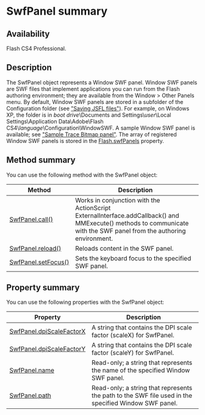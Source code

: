 # SwfPanel summary

## Availability

Flash CS4 Professional.

## Description

The SwfPanel object represents a Window SWF panel. Window SWF panels are SWF files that implement applications you can run from the Flash authoring environment; they are available from the Window > Other Panels menu. By default, Window SWF panels are stored in a subfolder of the Configuration folder (see ["Saving JSFL files"](../Introduction/Working_with_the_JavaScript_API.md#saving-jsfl-files)). For example, on Windows XP, the folder is in *boot drive*\\Documents and Settings\\*user*\\Local Settings\\Application Data\\Adobe\\Flash CS4\\*language*\\Configuration\\WindowSWF. A sample Window SWF panel is available; see ["Sample Trace Bitmap panel"](../Introduction/Sample_implementations.md#sample-trace-bitmap-panel). The array of registered Window SWF panels is stored in the [Flash.swfPanels](../Flash_object/Flash74.md) property.

## Method summary

You can use the following method with the SwfPanel object:

| **Method** | **Description** |
| --- | --- |
| [SwfPanel.call()](../SwfPanel_object/SwfPanel.md) | Works in conjunction with the ActionScript ExternalInterface.addCallback() and MMExecute() methods to communicate with the SWF panel from the authoring environment. |
| [SwfPanel.reload()](../SwfPanel_object/SwfPanel5.md) | Reloads content in the SWF panel. |
| [SwfPanel.setFocus()](../SwfPanel_object/SwfPanel6.md) | Sets the keyboard focus to the specified SWF panel. |

## Property summary

You can use the following properties with the SwfPanel object:

| **Property** | **Description** |
| --- | --- |
| [SwfPanel.dpiScaleFactorX](../SwfPanel_object/SwfPanel1.md) | A string that contains the DPI scale factor (scaleX) for SwfPanel. |
| [SwfPanel.dpiScaleFactorY](../SwfPanel_object/SwfPanel2.md) | A string that contains the DPI scale factor (scaleY) for SwfPanel. |
| [SwfPanel.name](../SwfPanel_object/SwfPanel3.md) | Read-only; a string that represents the name of the specified Window SWF panel. |
| [SwfPanel.path](../SwfPanel_object/SwfPanel4.md) | Read-only; a string that represents the path to the SWF file used in the specified Window SWF panel. |
